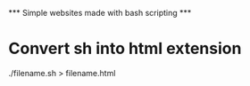 *** Simple websites made with bash scripting ***

# Convert sh into html extension
./filename.sh > filename.html 
